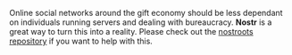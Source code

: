 Online social networks around the gift economy should be less dependant on individuals running servers and dealing with bureaucracy. **Nostr** is a great way to turn this into a reality. Please check out the [nostroots repository](https://github.com/trustroots/nostroots) if you want to help with this.
